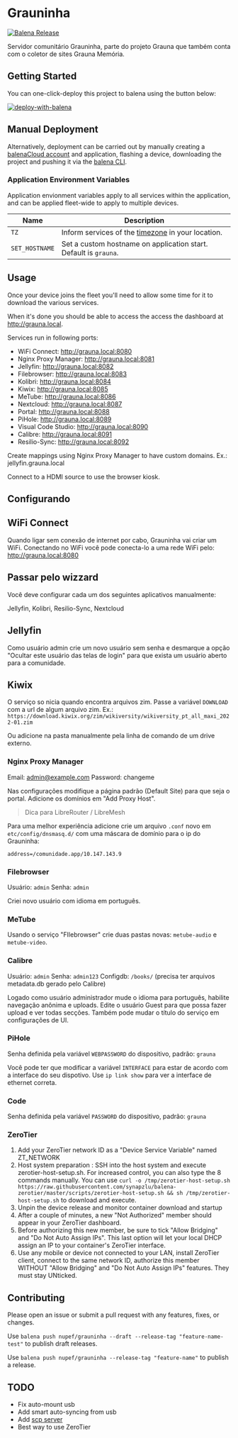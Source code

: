 # Grauninha

[![Balena Release](https://github.com/Instituto-Nupef/grauninha/actions/workflows/balena-tag-release.yml/badge.svg)](https://github.com/Instituto-Nupef/grauninha/actions/workflows/balena-tag-release.yml)

Servidor comunitário Grauninha, parte do projeto Grauna que também conta com o coletor de sites Grauna Memória.
## Getting Started

You can one-click-deploy this project to balena using the button below:

[![deploy-with-balena](https://balena.io/deploy.svg)](https://dashboard.balena-cloud.com/deploy?repoUrl=https://github.com//Instituto-Nupef/grauninha&defaultDeviceType=intel-nuc)

## Manual Deployment

Alternatively, deployment can be carried out by manually creating a [balenaCloud account](https://dashboard.balena-cloud.com) and application, flashing a device, downloading the project and pushing it via the [balena CLI](https://github.com/balena-io/balena-cli).

### Application Environment Variables

Application envionment variables apply to all services within the application, and can be applied fleet-wide to apply to multiple devices.

| Name           | Description                                                                                                       |
| -------------- | ----------------------------------------------------------------------------------------------------------------- |
| `TZ`           | Inform services of the [timezone](https://en.wikipedia.org/wiki/List_of_tz_database_time_zones) in your location. |
| `SET_HOSTNAME` | Set a custom hostname on application start. Default is `grauna`.                                               |

## Usage

  Once your device joins the fleet you'll need to allow some time for it to download the various services.

  When it's done you should be able to access the access the dashboard at <http://grauna.local>.

  Services run in following ports:
  - WiFi Connect: <http://grauna.local:8080>
  - Nginx Proxy Manager: <http://grauna.local:8081>
  - Jellyfin: <http://grauna.local:8082>
  - Filebrowser: <http://grauna.local:8083>
  - Kolibri: <http://grauna.local:8084>
  - Kiwix: <http://grauna.local:8085>
  - MeTube: <http://grauna.local:8086>
  - Nextcloud: <http://grauna.local:8087>
  - Portal: <http://grauna.local:8088>
  - PiHole: <http://grauna.local:8089>
  - Visual Code Studio: <http://grauna.local:8090>
  - Calibre: <http://grauna.local:8091>
  - Resilio-Sync: <http://grauna.local:8092>


  Create mappings using Nginx Proxy Manager to have custom domains. Ex.: jellyfin.grauna.local

  Connect to a HDMI source to use the browser kiosk.

## Configurando

## WiFi Connect

Quando ligar sem conexão de internet por cabo, Grauninha vai criar um WiFi. Conectando no WiFi você pode conecta-lo
a uma rede WiFi pelo: http://grauna.local:8080

## Passar pelo wizzard

Você deve configurar cada um dos seguintes aplicativos manualmente:

Jellyfin, Kolibri, Resilio-Sync, Nextcloud

## Jellyfin

Como usuário admin crie um novo usuário sem senha e desmarque a opção "Ocultar este usuário das telas de login" para que exista um usuário aberto para a comunidade.

## Kiwix

O serviço so nicia quando encontra arquivos zim. Passe a variável `DOWNLOAD` com a url de algum arquivo zim. Ex.: `https://download.kiwix.org/zim/wikiversity/wikiversity_pt_all_maxi_2022-01.zim`

Ou adicione na pasta manualmente pela linha de comando de um drive externo.

### Nginx Proxy Manager

Email:    admin@example.com
Password: changeme

Nas configurações modifique a página padrão (Default Site) para que seja o portal. Adicione os domínios em "Add Proxy Host".

> Dica para LibreRouter / LibreMesh

Para uma melhor experiência adicione crie um arquivo `.conf` novo em `etc/config/dnsmasq.d/` com uma máscara de domínio para o ip do Grauninha:

```
address=/comunidade.app/10.147.143.9
```
### Filebrowser

Usuário: `admin`
Senha: `admin`

Criei novo usuário com idioma em português.


### MeTube

Usando o serviço "FIlebrowser" crie duas pastas novas: `metube-audio` e `metube-video`.
### Calibre

Usuário: `admin`
Senha: `admin123`
Configdb: `/books/` (precisa ter arquivos metadata.db gerado pelo Calibre)

Logado como usuário administrador mude o idioma para português, habilite navegação anônima e uploads.
Edite o usuário Guest para que possa fazer upload e ver todas secções.
Também pode mudar o título do serviço em configurações de UI.

### PiHole

Senha definida pela variável `WEBPASSWORD` do dispositivo, padrão: `grauna`

Você pode ter que modificar a variável `INTERFACE` para estar de acordo com a interface do seu dispotivo. Use `ip link show` para ver a interface de ethernet correta.

### Code

Senha definida pela variável `PASSWORD` do dispositivo, padrão: `grauna`

### ZeroTier

1. Add your ZeroTier network ID as a "Device Service Variable" named ZT_NETWORK
2. Host system preparation : SSH into the host system and execute zerotier-host-setup.sh. For increased control, you can also type the 8 commands manually. You can use `curl -o /tmp/zerotier-host-setup.sh https://raw.githubusercontent.com/synapzlu/balena-zerotier/master/scripts/zerotier-host-setup.sh && sh /tmp/zerotier-host-setup.sh` to download and execute.
3. Unpin the device release and monitor container download and startup
4. After a couple of minutes, a new "Not Authorized" member should appear in your ZeroTier dashboard.
5. Before authorizing this new member, be sure to tick "Allow Bridging" and "Do Not Auto Assign IPs". This last option will let your local DHCP assign an IP to your container's ZeroTier interface.
6. Use any mobile or device not connected to your LAN, install ZeroTier client, connect to the same network ID, authorize this member WITHOUT "Allow Bridging" and "Do Not Auto Assign IPs" features. They must stay UNticked.

## Contributing

Please open an issue or submit a pull request with any features, fixes, or changes.

Use `balena push nupef/grauninha --draft --release-tag "feature-name-test"` to publish draft releases.

Use `balena push nupef/grauninha --release-tag "feature-name"` to publish a release.

## TODO

- Fix auto-mount usb
- Add smart auto-syncing from usb
- Add [scp server](https://github.com/synapzlu/balena-scpserver)
- Best way to use ZeroTier